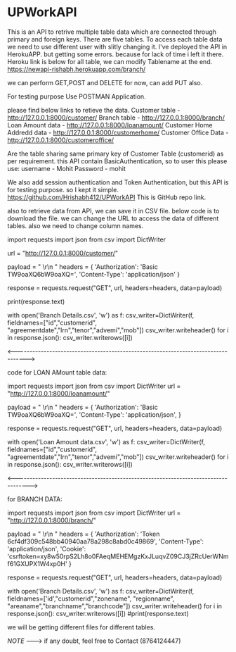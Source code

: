 # UPWorkAPI

This is an API to retrive multiple table data which are connected through primary and foreign keys.
There are five tables.
To access each table data we need to use different user with slitly changing it.
I've deployed the API in HerokuAPP. but getting some errors. because for lack of time i left it there.
Heroku link is below for all table, we can modify Tablename at the end.
https://newapi-rishabh.herokuapp.com/branch/

we can perform GET,POST and DELETE for now, can add PUT also.

For testing purpose Use POSTMAN Application.

please find below links to retieve the data.
Customer table - http://127.0.0.1:8000/customer/
Branch table - http://127.0.0.1:8000/branch/
Loan Amount data - http://127.0.0.1:8000/loanamount/
Customer Home Addredd data - http://127.0.0.1:8000/customerhome/
Customer Office Data - http://127.0.0.1:8000/customeroffice/

Are the table sharing same primary key of Customer Table (customerid) as per requirement.
this API contain BasicAuthentication, so to user this please use:
username - Mohit
Password - mohit

We also add session authentication and Token Authentication, but this API is for testing purpose. so I kept it simple.
https://github.com/Hrishabh412/UPWorkAPI This is GitHub repo link.

also to retrieve data from API, we can save it in CSV file.
below code is to download the file.
we can change the URL to access the data of different tables.
also we need to change column names.

import requests
import json
from csv import DictWriter

url = "http://127.0.0.1:8000/customer/"

payload = " \r\n   "
headers = {
  'Authorization': 'Basic TW9oaXQ6bW9oaXQ=',
  'Content-Type': 'application/json'
}

response = requests.request("GET", url, headers=headers, data=payload)

print(response.text)

with open('Branch Details.csv', 'w') as f:
    csv_writer=DictWriter(f, fieldnames=["id","customerid", "agreementdate","lrn","tenor","advemi","mob"])
    csv_writer.writeheader()
    for i in response.json():
        csv_writer.writerows([i])
        
     
<---------------------------------------------------------------------------------->


code for LOAN AMount table data:

import requests
import json
from csv import DictWriter
url = "http://127.0.0.1:8000/loanamount/"

payload = " \r\n   "
headers = {
  'Authorization': 'Basic TW9oaXQ6bW9oaXQ=',
  'Content-Type': 'application/json',
}

response = requests.request("GET", url, headers=headers, data=payload)


with open('Loan Amount data.csv', 'w') as f:
    csv_writer=DictWriter(f, fieldnames=["id","customerid", "agreementdate","lrn","tenor","advemi","mob"])
    csv_writer.writeheader()
    for i in response.json():
        csv_writer.writerows([i])
        
 <----------------------------------------------------------------------------------->
        
for BRANCH DATA:

import requests
import json
from csv import DictWriter
url = "http://127.0.0.1:8000/branch/"

payload = " \r\n   "
headers = {
  'Authorization': 'Token 6cf4df309c548bb40940aa78a298c8abd0c49869',
  'Content-Type': 'application/json',
  'Cookie': 'csrftoken=xy8w50rpS2Lh8o0FAeqMEHEMgzKxJLuqvZ09CJ3jZRcUerWNmf61GXUPX1W4xp0H'
}

response = requests.request("GET", url, headers=headers, data=payload)


with open('Branch Details.csv', 'w') as f:
    csv_writer=DictWriter(f, fieldnames=['id',"customerid","zonename", "regionname", "areaname","branchname","branchcode"])
    csv_writer.writeheader()
    for i in response.json():
        csv_writer.writerows([i])
#print(response.text)


we will be getting different files for different tables.



*NOTE* ---> if any doubt, feel free to Contact (8764124447)
